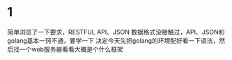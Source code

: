 # 1
简单浏览了一下要求，RESTFUL API、JSON 数据格式没接触过，API、JSON和golang基本一窍不通，要学一下
决定今天先把golang的环境配好看一下语法，然后找一个web服务器看看大概是个什么框架

